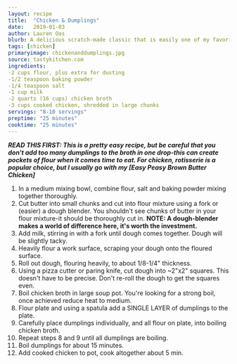 ```yaml
---
layout: recipe
title:  "Chicken & Dumplings"
date:   2019-01-03
author: Lauren Oas
blurb: A delicious scratch-made classic that is easily one of my favorite recipes!
tags: [chicken]
primaryimage: chickenanddumplings.jpg
source: tastykitchen.com
ingredients: 
-2 cups flour, plus extra for dusting
-1/2 teaspoon baking powder
-1/4 teaspoon salt
-1 cup milk
-2 quarts (16 cups) chicken broth
-3 cups cooked chicken, shredded in large chunks
servings: "8-10 servings"
preptime: "25 minutes"
cooktime: "25 minutes"
---
```

<b><em>READ THIS FIRST: This is a pretty easy recipe, but be careful that you don't add too many dumplings to the broth in one drop-this can create pockets of flour when it comes time to eat. For chicken, rotisserie is a popular choice, but I usually go with my [Easy Peasy Brown Butter Chicken] </em></b>
1. In a medium mixing bowl, combine flour, salt and baking powder mixing together thoroughly. 
2. Cut butter into small chunks and cut into flour mixture using a fork or (easier) a dough blender. You shouldn't see chunks of butter in your flour mixture-it should be thoroughly cut in. **NOTE: A dough-blender makes a world of difference here, it's worth the investment.**
3. Add milk, stirring in with a fork until dough comes together. Dough will be slightly tacky.
4. Heavily flour a work surface, scraping your dough onto the floured surface. 
5. Roll out dough, flouring heavily, to about 1/8-1/4" thickness. 
6. Using a pizza cutter or paring knife, cut dough into ~2"x2" squares. This doesn't have to be precise. Don't re-roll the dough to get the squares even. 
7. Boil chicken broth in large soup pot. You're looking for a strong boil, once achieved reduce heat to medium. 
8. Flour plate and using a spatula add a SINGLE LAYER of dumplings to the plate. 
9. Carefully place dumplings individually, and all flour on plate, into boiling chicken broth. 
10. Repeat steps 8 and 9 until all dumplings are boiling. 
11. Boil dumplings for about 15 minutes. 
12. Add cooked chicken to pot, cook altogether about 5 min. 